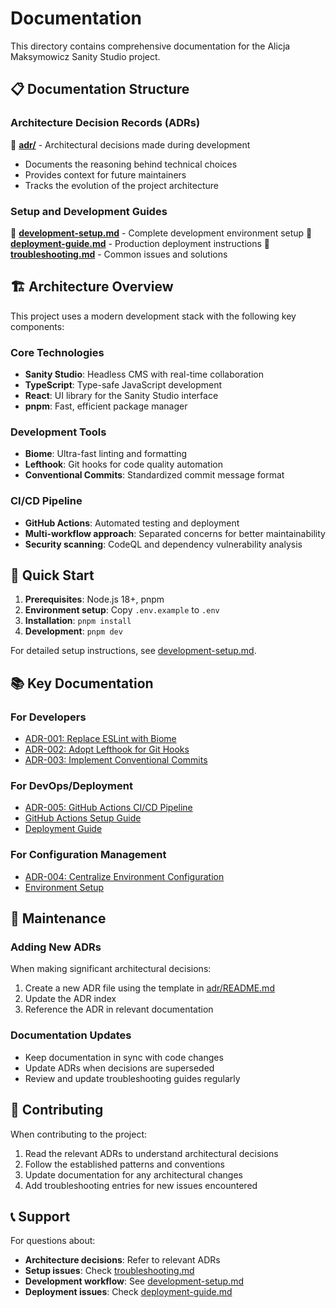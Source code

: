 # Documentation

This directory contains comprehensive documentation for the Alicja Maksymowicz Sanity Studio project.

## 📋 Documentation Structure

### Architecture Decision Records (ADRs)
📁 **[adr/](./adr/README.md)** - Architectural decisions made during development
- Documents the reasoning behind technical choices
- Provides context for future maintainers
- Tracks the evolution of the project architecture

### Setup and Development Guides
📄 **[development-setup.md](./development-setup.md)** - Complete development environment setup
📄 **[deployment-guide.md](./deployment-guide.md)** - Production deployment instructions
📄 **[troubleshooting.md](./troubleshooting.md)** - Common issues and solutions

## 🏗️ Architecture Overview

This project uses a modern development stack with the following key components:

### Core Technologies
- **Sanity Studio**: Headless CMS with real-time collaboration
- **TypeScript**: Type-safe JavaScript development
- **React**: UI library for the Sanity Studio interface
- **pnpm**: Fast, efficient package manager

### Development Tools
- **Biome**: Ultra-fast linting and formatting
- **Lefthook**: Git hooks for code quality automation
- **Conventional Commits**: Standardized commit message format

### CI/CD Pipeline
- **GitHub Actions**: Automated testing and deployment
- **Multi-workflow approach**: Separated concerns for better maintainability
- **Security scanning**: CodeQL and dependency vulnerability analysis

## 🚀 Quick Start

1. **Prerequisites**: Node.js 18+, pnpm
2. **Environment setup**: Copy `.env.example` to `.env`
3. **Installation**: `pnpm install`
4. **Development**: `pnpm dev`

For detailed setup instructions, see [development-setup.md](./development-setup.md).

## 📚 Key Documentation

### For Developers
- [ADR-001: Replace ESLint with Biome](./adr/001-replace-eslint-with-biome.md)
- [ADR-002: Adopt Lefthook for Git Hooks](./adr/002-adopt-lefthook-for-git-hooks.md)
- [ADR-003: Implement Conventional Commits](./adr/003-implement-conventional-commits.md)

### For DevOps/Deployment
- [ADR-005: GitHub Actions CI/CD Pipeline](./adr/005-github-actions-ci-cd-pipeline.md)
- [GitHub Actions Setup Guide](../.github/GITHUB_ACTIONS.md)
- [Deployment Guide](./deployment-guide.md)

### For Configuration Management
- [ADR-004: Centralize Environment Configuration](./adr/004-centralize-environment-configuration.md)
- [Environment Setup](./development-setup.md#environment-configuration)

## 🔧 Maintenance

### Adding New ADRs
When making significant architectural decisions:
1. Create a new ADR file using the template in [adr/README.md](./adr/README.md)
2. Update the ADR index
3. Reference the ADR in relevant documentation

### Documentation Updates
- Keep documentation in sync with code changes
- Update ADRs when decisions are superseded
- Review and update troubleshooting guides regularly

## 🤝 Contributing

When contributing to the project:
1. Read the relevant ADRs to understand architectural decisions
2. Follow the established patterns and conventions
3. Update documentation for any architectural changes
4. Add troubleshooting entries for new issues encountered

## 📞 Support

For questions about:
- **Architecture decisions**: Refer to relevant ADRs
- **Setup issues**: Check [troubleshooting.md](./troubleshooting.md)
- **Development workflow**: See [development-setup.md](./development-setup.md)
- **Deployment issues**: Check [deployment-guide.md](./deployment-guide.md)